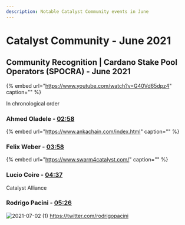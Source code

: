 ```yaml
---
description: Notable Catalyst Community events in June
---
```


# Catalyst Community - June 2021

## Community Recognition \| Cardano Stake Pool Operators \(SPOCRA\) -  June 2021

{% embed url="https://www.youtube.com/watch?v=G40Vd65dpz4" caption="" %}

In chronological order

### Ahmed Oladele - [02:58](https://youtu.be/G40Vd65dpz4?t=178)

{% embed url="https://www.ankachain.com/index.html" caption="" %}

### Felix Weber - [03:58](https://youtu.be/G40Vd65dpz4?t=237)

{% embed url="https://www.swarm4catalyst.com/" caption="" %}

### Lucio Coire - [04:37](https://youtu.be/G40Vd65dpz4?t=277)

Catalyst Alliance

### Rodrigo Pacini - [05:26](https://youtu.be/G40Vd65dpz4?t=326)

![2021-07-02 (1)](https://user-images.githubusercontent.com/25156451/124286138-8cb81500-db46-11eb-86ce-472385741f87.png)
https://twitter.com/rodrigopacini




